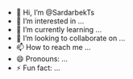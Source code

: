 - 👋 Hi, I’m @SardarbekTs
- 👀 I’m interested in ...
- 🌱 I’m currently learning ...
- 💞️ I’m looking to collaborate on ...
- 📫 How to reach me ...
- 😄 Pronouns: ...
- ⚡ Fun fact: ...

<!---
SardarbekTs/SardarbekTs is a ✨ special ✨ repository because its `README.md` (this file) appears on your GitHub profile.
You can click the Preview link to take a look at your changes.
--->
